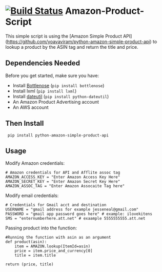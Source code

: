 [![Build Status](https://travis-ci.org/jesseneal/Amazon-Product-Script.svg?branch=master)](https://travis-ci.org/jesseneal/Amazon-Product-Script)
Amazon-Product-Script
=====================
This simple script is using the [Amazon Simple Product API] (https://github.com/yoavaviram/python-amazon-simple-product-api)
to lookup a product by the ASIN tag and return the title and price.

Dependencies Needed
--------------
Before you get started, make sure you have:

* Install [Bottlenose](https://github.com/lionheart/bottlenose) (`pip install bottlenose`)
* Install lxml (`pip install lxml`)
* Install [dateutil](http://labix.org/python-dateutil) (`pip install python-dateutil`)
* An Amazon Product Advertising account
* An AWS account

Then Install
-------------
     pip install python-amazon-simple-product-api

Usage
-----
Modify Amazon credentials:
```	 
# Amazon credentials for API and Afflite assoc tag
AMAZON_ACCESS_KEY = "Enter Amazon Access Key Here"
AMAZON_SECRET_KEY = "Enter Amazon Secret Key Here"
AMAZON_ASSOC_TAG = "Enter Amazon Assocaite Tag here"
```
Modify email credentials:
```	 
# Credentials for Gmail acct and destination
USERNAME = "gmail address for example jesseneal@gmail.com"
PASSWORD = "gmail app password goes here" # example: ilovekitens
SMS = "enternumberhere.att.net" # exaample 5555555555.att.net
```

Passing product into the function:
```     
#Running the function with asin as an argument 
def product(asin):
	item = AMAZON.lookup(ItemId=asin)
	price = item.price_and_currency[0]
	title = item.title

return (price, title)
```

